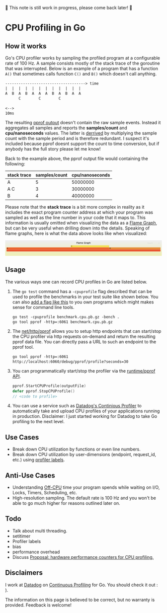 🚧 This note is still work in progress, please come back later! 🚧

# CPU Profiling in Go

## How it works

Go's CPU profiler works by sampling the profiled program at a configurable rate of 100 Hz. A sample consists mostly of the stack trace of the goroutine that was interrupted. Below is an example of a program that has a function `A()` that sometimes calls function `C()` and `B()` which doesn't call anything.

```
------------------------------------> time
|  |  |  |  |  |  |  |  |  |  |  |
A  B  A  B  A  A  A  B  A  B  A  A
      C        C        C

<-->
10ms
```

The resulting [pprof output](./pprof.md) doesn't contain the raw sample events. Instead it aggregates all samples and reports the **samples/count** and **cpu/nanoseconds** values. The latter is [derrived](https://github.com/golang/go/blob/go1.15.6/src/runtime/pprof/proto.go#L354) by multiplying the sample count with the sample period and is therefore redundant. I suspect it's included because pprof doesnt support the count to time conversion, but if anybody has the full story please let me know!

Back to the example above, the pprof output file would containing the following:

| stack trace | samples/count | cpu/nanoseconds |
| ----------- | ------------- | --------------- |
| A           | 5             | 50000000        |
| A C         | 3             | 30000000        |
| B           | 4             | 40000000        |

Please note that the **stack trace** is a bit more complex in reality as it includes the exact program counter address at which your program was sampled as well as the line number in your code that it maps to. This information is usually omitted when visualizing the data as a [Flame Graph](http://www.brendangregg.com/flamegraphs.html), but can be very useful when drilling down into the details. Speaking of flame graphs, here is what the data above looks like when visualized:

![Flame Graph for data above](./flame-abc.png)

## Usage

The various ways one can record CPU profiles in Go are listed below.

1. The `go test` command has a `-cpuprofile` flag described that can be used to profile the benchmarks in your test suite like shown below. You can also [add a flag like this](https://golang.org/pkg/runtime/pprof/#hdr-Profiling_a_Go_program) to you own programs which might makes sense for command line tools.

   ```
   go test -cpuprofile benchmark.cpu.pb.gz -bench .
   go tool pprof -http=:6061 benchmark.cpu.pb.gz
   ```

2. The [net/http/pprof](net/http/pprof) allows you to setup http endpoints that can start/stop the CPU profiler via http requests on-demand and return the resulting pprof data file. You can directly pass a URL to such an endpoint to the pprof tool.

   ```
   go tool pprof -http=:6061 http://localhost:6060/debug/pprof/profile?seconds=30
   ```

3. You can programmatically start/stop the profiler via the [runtime/pprof API](https://golang.org/pkg/runtime/pprof/#StartCPUProfile).

   ```go
   pprof.StartCPUProfile(outputFile)
   defer pprof.StopCPUProfile()
   // <code to profile>
   ```

4. You can use a service such as [Datadog's Continious Profiler](https://www.datadoghq.com/product/code-profiling/) to automatically take and upload CPU profiles of your applications running in production. Disclaimer: I just started working for Datadog to take Go profiling to the next level.

## Use Cases

- Break down CPU utilization by functions or even line numbers.
- Break down CPU utilization by user-dimensions (endpoint, request_id, etc.) using [profiler labels](https://rakyll.org/profiler-labels/).

## Anti-Use Cases

- Understanding [Off-CPU](http://www.brendangregg.com/offcpuanalysis.html) time your program spends while waiting on I/O, Locks, Timers, Scheduling, etc.
- High-resolution sampling. The default rate is 100 Hz and you won't be able to go much higher for reasons outlined later on.

## Todo

- Talk about multi threading.
- setitimer
- Profiler labels
- bias
- performance overhead
- Discuss [Proposal: hardware performance counters for CPU profiling.](https://go.googlesource.com/proposal/+/refs/changes/08/219508/2/design/36821-perf-counter-pprof.md)

## Disclaimers

I work at [Datadog](https://www.datadoghq.com/) on [Continuous Profiling](https://www.datadoghq.com/product/code-profiling/) for Go. You should check it out : ).

The information on this page is believed to be correct, but no warranty is provided. Feedback is welcome!